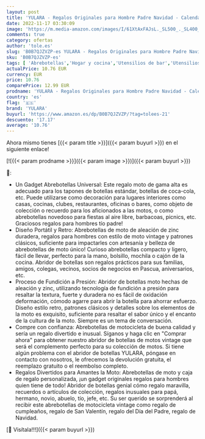 ```yaml
---
layout: post
title: 'YULARA - Regalos Originales para Hombre Padre Navidad - Calendario Adviento Cerveza Regalo para Amantes Motos Ideas Regalos Papa Amigo Invisible Marido Cuñado Hermano Dia del Padre Regalos San Valentin Hombre'
date: 2022-11-17 03:30:09
image: 'https://m.media-amazon.com/images/I/61XtAxFAJsL._SL500_._SL400_.jpg'
comments: true
category: ofertas
author: 'tole.es'
slug: 'B0B7QJZVZP-es YULARA - Regalos Originales para Hombre Padre Navidad -...'
sku: 'B0B7QJZVZP-es'
tags: [ 'Abrebotellas','Hogar y cocina','Utensilios de bar','Utensilios de cocina','adviento','navidad','yulara','🇪🇸', ]
actualPrice: 10.76 EUR
currency: EUR
price: 10.76
comparePrice: 12.99 EUR
prodname: 'YULARA - Regalos Originales para Hombre Padre Navidad - Calendario Adviento Cerveza Regalo para Amantes Motos Ideas Regalos Papa Amigo Invisible Marido Cuñado Hermano Dia del Padre Regalos San Valentin Hombre'
country: 'es'
flag: '🇪🇸'
brand: 'YULARA'
buyurl: 'https://www.amazon.es/dp/B0B7QJZVZP/?tag=tolees-21'
descuento: '17.17'
average: '10.76'
---
```


Ahora mismo tienes [{{< param title >}}]({{< param buyurl >}}) en el siguiente enlace!

[![{{< param prodname >}}]({{< param image >}})]({{< param buyurl >}})

🔎:

- Un Gadget Abrebotellas Universal: Este regalo moto de gama alta es adecuado para los tapones de botellas estándar, botellas de coca-cola, etc. Puede utilizarse como decoración para lugares interiores como casas, cocinas, clubes, restaurantes, oficinas o bares, como objeto de colección o recuerdo para los aficionados a las motos, o como abrebotellas novedoso para fiestas al aire libre, barbacoas, picnics, etc. Graciosos regalos para hombres tío padre!
- Diseño Portátil y Retro: Abrebotellas de moto de aleación de zinc duradera, regalos para hombres con estilo de moto vintage y patrones clásicos, suficiente para impactarles con artesanía y belleza de abrebotellas de moto único! Curioso abrebotellas compacto y ligero, fácil de llevar, perfecto para la mano, bolsillo, mochila o cajón de la cocina. Abridor de botellas son regalos prácticos para sus familias, amigos, colegas, vecinos, socios de negocios en Pascua, aniversarios, etc.
- Proceso de Fundición a Presión: Abridor de botellas moto hechas de aleación y zinc, utilizando tecnología de fundición a presión para resaltar la textura, fuerte y duradera no es fácil de oxidación deformación, cómodo agarre para abrir la botella para ahorrar esfuerzo. Diseño estilo retro, patrones clásicos y detalles sobre los elementos de la moto es exquisito, suficiente para resaltar el sabor único y el encanto de la cultura de la moto. Siempre es un tema de conversación.
- Compre con confianza: Abrebotellas de motocicleta de buena calidad y sería un regalo divertido e inusual. Síganos y haga clic en "Comprar ahora" para obtener nuestro abridor de botellas de motos vintage que será el complemento perfecto para su colección de motos. Si tiene algún problema con el abridor de botellas YULARA, póngase en contacto con nosotros, le ofrecemos la devolución gratuita, el reemplazo gratuito o el reembolso completo.
- Regalos Divertidos para Amantes la Moto: Abrebotellas de moto y caja de regalo personalizada, ¡un gadget originales regalos para hombres quien tiene de todo! Abridor de botellas genial cómo regalo maravilla, recuerdos o artículos de colección, regalos inusuales para papá, hermano, novio, abuelo, tío, jefe, etc. Su ser querido se sorprenderá al recibir este abrebotellas de motocicleta vintage como regalo de cumpleaños, regalo de San Valentín, regalo del Día del Padre, regalo de Navidad.

[🛒 Visítala!!!]({{< param buyurl >}})
